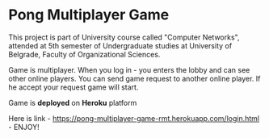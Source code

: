 # Pong Multiplayer Game
This project is part of University course called "Computer Networks", attended at 5th semester of Undergraduate studies at University of Belgrade, Faculty of Organizational Sciences. 

Game is multiplayer.
When you log in - you enters the lobby and can see other online players.
You can send game request to another online player.
If he accept your request game will start.

Game is **deployed** on **Heroku** platform 

Here is link - https://pong-multiplayer-game-rmt.herokuapp.com/login.html - ENJOY! 
